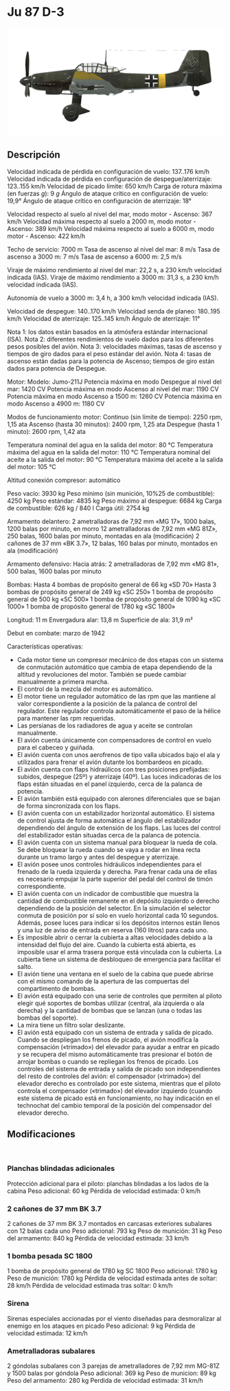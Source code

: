 ﻿# Ju 87 D-3

![ju87d3](../images/ju87d3.png)

## Descripción

Velocidad indicada de pérdida en configuración de vuelo: 137..176 km/h
Velocidad indicada de pérdida en configuración de despegue/aterrizaje: 123..155 km/h
Velocidad de picado límite: 650 km/h
Carga de rotura máxima (en fuerzas <i>g</i>): 9 <i>g</i>
Ángulo de ataque crítico en configuración de vuelo: 19,9°
Ángulo de ataque crítico en configuración de aterrizaje: 18°

Velocidad respecto al suelo al nivel del mar, modo motor - Ascenso: 367 km/h
Velocidad máxima respecto al suelo a 2000 m, modo motor - Ascenso: 389 km/h
Velocidad máxima respecto al suelo a 6000 m, modo motor - Ascenso: 422 km/h

Techo de servicio: 7000 m
Tasa de ascenso al nivel del mar: 8 m/s
Tasa de ascenso a 3000 m: 7 m/s
Tasa de ascenso a 6000 m: 2,5 m/s

Viraje de máximo rendimiento al nivel del mar: 22,2 s, a 230 km/h velocidad indicada (IAS).
Viraje de máximo rendimiento a 3000 m: 31,3 s, a 230 km/h velocidad indicada (IAS).

Autonomía de vuelo a 3000 m: 3,4 h, a 300 km/h velocidad indicada (IAS).

Velocidad de despegue: 140..170 km/h
Velocidad senda de planeo: 180..195 km/h
Velocidad de aterrizaje: 125..145 km/h
Ángulo de aterrizaje: 11°

Nota 1: los datos están basados en la atmósfera estándar internacional (ISA).
Nota 2: diferentes rendimientos de vuelo dados para los diferentes pesos posibles del avión.
Nota 3: velocidades máximas, tasas de ascenso y tiempos de giro dados para el peso estándar del avión.
Nota 4: tasas de ascenso están dadas para la potencia de Ascenso; tiempos de giro están dados para potencia de Despegue.

Motor:
Modelo: Jumo-211J
Potencia máxima en modo Despegue al nivel del mar: 1420 CV
Potencia máxima en modo Ascenso al nivel del mar: 1190 CV
Potencia máxima en modo Ascenso a 1500 m: 1260 CV
Potencia máxima en modo Ascenso a 4900 m: 1180 CV

Modos de funcionamiento motor:
Continuo (sin límite de tiempo): 2250 rpm, 1,15 ata
Ascenso (hasta 30 minutos): 2400 rpm, 1,25 ata
Despegue (hasta 1 minuto): 2600 rpm, 1,42 ata

Temperatura nominal del agua en la salida del motor: 80 °C
Temperatura máxima del agua en la salida del motor: 110 °C
Temperatura nominal del aceite a la salida del motor: 90 °C
Temperatura máxima del aceite a la salida del motor: 105 °C

Altitud conexión compresor: automático 

Peso vacío: 3930 kg
Peso mínimo (sin munición, 10%25 de combustible): 4250 kg
Peso estándar: 4835 kg
Peso máximo al despegue: 6684 kg
Carga de combustible: 626 kg / 840 l
Carga útil: 2754 kg

Armamento delantero:
2 ametralladoras de 7,92 mm «MG 17», 1000 balas, 1200 balas por minuto, en morro
12 ametralladoras de 7,92 mm «MG 81Z», 250 balas, 1600 balas por minuto, montadas en ala (modificación)
2 cañones de 37 mm «BK 3.7», 12 balas, 160 balas por minuto, montados en ala (modificación)

Armamento defensivo:
Hacia atrás: 2 ametralladoras de 7,92 mm «MG 81», 500 balas, 1600 balas por minuto

Bombas:
Hasta 4 bombas de propósito general de 66 kg «SD 70»
Hasta 3 bombas de propósito general de 249 kg «SC 250»
1 bomba de propósito general de 500 kg «SC 500»
1 bomba de propósito general de 1090 kg «SC 1000»
1 bomba de propósito general de 1780 kg «SC 1800»

Longitud: 11 m
Envergadura alar: 13,8 m
Superficie de ala: 31,9 m²

Debut en combate: marzo de 1942

Características operativas:
- Cada motor tiene un compresor mecánico de dos etapas con un sistema de conmutación automático que cambia de etapa dependiendo de la altitud y revoluciones del motor. También se puede cambiar manualmente a primera marcha.
- El control de la mezcla del motor es automático.
- El motor tiene un regulador automático de las rpm que las mantiene al valor correspondiente a la posición de la palanca de control del regulador. Este regulador controla automáticamente el paso de la hélice para mantener las rpm requeridas.
- Las persianas de los radiadores de agua y aceite se controlan manualmente.
- El avión cuenta únicamente con compensadores de control en vuelo para el cabeceo y guiñada.
- El avión cuenta con unos aerofrenos de tipo valla ubicados bajo el ala y utilizados para frenar el avión dutante los bombardeos en picado.
- El avión cuenta con flaps hidraúlicos con tres posiciones prefijadas: subidos, despegue (25º) y aterrizaje (40º). Las luces indicadoras de los flaps están situadas en el panel izquierdo, cerca de la palanca de potencia.
- El avión también está equipado con alerones diferenciales que se bajan de forma sincronizada con los flaps.
- El avión cuenta con un estabilizador horizontal automático. El sistema de control ajusta de forma automática el ángulo del estabilizador dependiendo del ángulo de extensión de los flaps. Las luces del control del estabilizador están situadas cerca de la palanca de potencia.
- El avión cuenta con un sistema manual para bloquear la rueda de cola. Se debe bloquear la rueda cuando se vaya a rodar en línea recta durante un tramo largo y antes del despegue y aterrizaje.
- El avión posee unos controles hidráulicos independientes para el frenado de la rueda izquierda y derecha. Para frenar cada una de ellas es necesario empujar la parte superior del pedal del control de timón correspondiente.
- El avión cuenta con un indicador de combustible que muestra la cantidad de combustible remanente en el depósito izquierdo o derecho dependiendo de la posición del selector. En la simulación el selector conmuta de posición por sí solo en vuelo horizontal cada 10 segundos. Además, posee luces para indicar si los depósitos internos están llenos y una luz de aviso de entrada en reserva (160 litros) para cada uno.
- Es imposible abrir o cerrar la cubierta a altas velocidades debido a la intensidad del flujo del aire. Cuando la cubierta está abierta, es imposible usar el arma trasera porque está vinculada con la cubierta. La cubierta tiene un sistema de desbloqueo de emergencia para facilitar el salto.
- El avión tiene una ventana en el suelo de la cabina que puede abrirse con el mismo comando de la apertura de las compuertas del compartimento de bombas.
- El avión está equipado con una serie de controles que permiten al piloto elegir qué soportes de bombas utilizar (central, ala izquierda o ala derecha) y la cantidad de bombas que se lanzan (una o todas las bombas del soporte).
- La mira tiene un filtro solar deslizante.
- El avión está equipado con un sistema de entrada y salida de picado. Cuando se despliegan los frenos de picado, el avión modifica la compensación («trimado») del elevador para ayudar a entrar en picado y se recupera del mismo automáticamente tras presionar el botón de arrojar bombas o cuando se repliegan los frenos de picado. Los controles del sistema de entrada y salida de picado son independientes del resto de controles del avión: el compensador («trimado») del elevador derecho es controlado por este sistema, mientras que el piloto controla el compensador («trimado») del elevador izquierdo (cuando este sistema de picado está en funcionamiento, no hay indicación en el technochat del cambio temporal de la posición del compensador del elevador derecho.

## Modificaciones
﻿

### Planchas blindadas adicionales

Protección adicional para el piloto: planchas blindadas a los lados de la cabina
Peso adicional: 60 kg
Pérdida de velocidad estimada: 0 km/h﻿

### 2 cañones de 37 mm BK 3.7

2 cañones de 37 mm BK 3.7 montados en carcasas exteriores subalares con 12 balas cada uno
Peso adicional: 793 kg
Peso de munición: 31 kg
Peso del armamento: 840 kg
Pérdida de velocidad estimada: 33 km/h﻿

### 1 bomba pesada SC 1800

1 bomba de propósito general de 1780 kg SC 1800
Peso adicional: 1780 kg
Peso de munición: 1780 kg
Pérdida de velocidad estimada antes de soltar: 28 km/h
Pérdida de velocidad estimada tras soltar: 0 km/h﻿

### Sirena

Sirenas especiales accionadas por el viento diseñadas para desmoralizar al enemigo en los ataques en picado
Peso adicional: 9 kg
Pérdida de velocidad estimada: 12 km/h

### Ametralladoras subalares

2 góndolas subalares con 3 parejas de ametralladores de 7,92 mm MG-81Z y 1500 balas por góndola
Peso adicional: 369 kg
Peso de municion: 89 kg
Peso del armamento: 280 kg
Perdida de velocidad estimada: 31 km/h